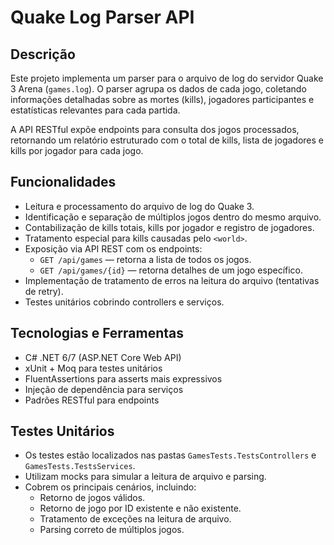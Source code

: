 # Quake Log Parser API

## Descrição

Este projeto implementa um parser para o arquivo de log do servidor Quake 3 Arena (`games.log`). O parser agrupa os dados de cada jogo, coletando informações detalhadas sobre as mortes (kills), jogadores participantes e estatísticas relevantes para cada partida.

A API RESTful expõe endpoints para consulta dos jogos processados, retornando um relatório estruturado com o total de kills, lista de jogadores e kills por jogador para cada jogo.

## Funcionalidades

- Leitura e processamento do arquivo de log do Quake 3.
- Identificação e separação de múltiplos jogos dentro do mesmo arquivo.
- Contabilização de kills totais, kills por jogador e registro de jogadores.
- Tratamento especial para kills causadas pelo `<world>`.
- Exposição via API REST com os endpoints:
  - `GET /api/games` — retorna a lista de todos os jogos.
  - `GET /api/games/{id}` — retorna detalhes de um jogo específico.
- Implementação de tratamento de erros na leitura do arquivo (tentativas de retry).
- Testes unitários cobrindo controllers e serviços.

## Tecnologias e Ferramentas

- C# .NET 6/7 (ASP.NET Core Web API)
- xUnit + Moq para testes unitários
- FluentAssertions para asserts mais expressivos
- Injeção de dependência para serviços
- Padrões RESTful para endpoints

## Testes Unitários

- Os testes estão localizados nas pastas `GamesTests.TestsControllers` e `GamesTests.TestsServices`.
- Utilizam mocks para simular a leitura de arquivo e parsing.
- Cobrem os principais cenários, incluindo:
  - Retorno de jogos válidos.
  - Retorno de jogo por ID existente e não existente.
  - Tratamento de exceções na leitura de arquivo.
  - Parsing correto de múltiplos jogos.

